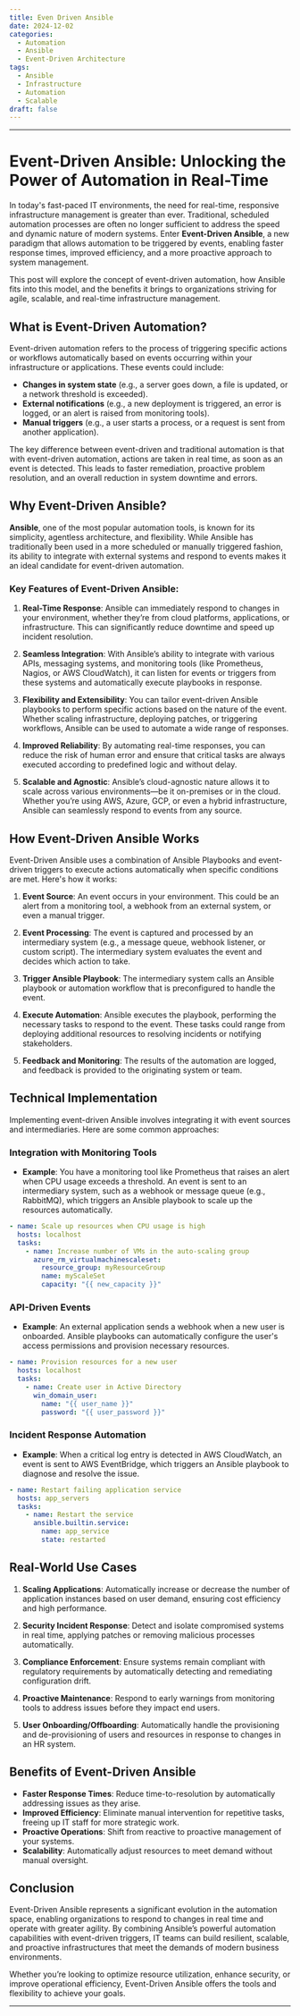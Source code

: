 ```yaml
---
title: Even Driven Ansible
date: 2024-12-02
categories:
  - Automation
  - Ansible
  - Event-Driven Architecture
tags:
  - Ansible
  - Infrastructure
  - Automation
  - Scalable
draft: false
---
```


---

# Event-Driven Ansible: Unlocking the Power of Automation in Real-Time

In today's fast-paced IT environments, the need for real-time, responsive infrastructure management is greater than ever. Traditional, scheduled automation processes are often no longer sufficient to address the speed and dynamic nature of modern systems. Enter **Event-Driven Ansible**, a new paradigm that allows automation to be triggered by events, enabling faster response times, improved efficiency, and a more proactive approach to system management.

This post will explore the concept of event-driven automation, how Ansible fits into this model, and the benefits it brings to organizations striving for agile, scalable, and real-time infrastructure management.

## What is Event-Driven Automation?

Event-driven automation refers to the process of triggering specific actions or workflows automatically based on events occurring within your infrastructure or applications. These events could include:

- **Changes in system state** (e.g., a server goes down, a file is updated, or a network threshold is exceeded).
- **External notifications** (e.g., a new deployment is triggered, an error is logged, or an alert is raised from monitoring tools).
- **Manual triggers** (e.g., a user starts a process, or a request is sent from another application).

The key difference between event-driven and traditional automation is that with event-driven automation, actions are taken in real time, as soon as an event is detected. This leads to faster remediation, proactive problem resolution, and an overall reduction in system downtime and errors.

## Why Event-Driven Ansible?

**Ansible**, one of the most popular automation tools, is known for its simplicity, agentless architecture, and flexibility. While Ansible has traditionally been used in a more scheduled or manually triggered fashion, its ability to integrate with external systems and respond to events makes it an ideal candidate for event-driven automation.

### Key Features of Event-Driven Ansible:

1. **Real-Time Response**: Ansible can immediately respond to changes in your environment, whether they’re from cloud platforms, applications, or infrastructure. This can significantly reduce downtime and speed up incident resolution.

2. **Seamless Integration**: With Ansible’s ability to integrate with various APIs, messaging systems, and monitoring tools (like Prometheus, Nagios, or AWS CloudWatch), it can listen for events or triggers from these systems and automatically execute playbooks in response.

3. **Flexibility and Extensibility**: You can tailor event-driven Ansible playbooks to perform specific actions based on the nature of the event. Whether scaling infrastructure, deploying patches, or triggering workflows, Ansible can be used to automate a wide range of responses.

4. **Improved Reliability**: By automating real-time responses, you can reduce the risk of human error and ensure that critical tasks are always executed according to predefined logic and without delay.

5. **Scalable and Agnostic**: Ansible’s cloud-agnostic nature allows it to scale across various environments—be it on-premises or in the cloud. Whether you’re using AWS, Azure, GCP, or even a hybrid infrastructure, Ansible can seamlessly respond to events from any source.

## How Event-Driven Ansible Works

Event-Driven Ansible uses a combination of Ansible Playbooks and event-driven triggers to execute actions automatically when specific conditions are met. Here's how it works:

1. **Event Source**: An event occurs in your environment. This could be an alert from a monitoring tool, a webhook from an external system, or even a manual trigger.

2. **Event Processing**: The event is captured and processed by an intermediary system (e.g., a message queue, webhook listener, or custom script). The intermediary system evaluates the event and decides which action to take.

3. **Trigger Ansible Playbook**: The intermediary system calls an Ansible playbook or automation workflow that is preconfigured to handle the event.

4. **Execute Automation**: Ansible executes the playbook, performing the necessary tasks to respond to the event. These tasks could range from deploying additional resources to resolving incidents or notifying stakeholders.

5. **Feedback and Monitoring**: The results of the automation are logged, and feedback is provided to the originating system or team.

## Technical Implementation

Implementing event-driven Ansible involves integrating it with event sources and intermediaries. Here are some common approaches:

### Integration with Monitoring Tools

- **Example**: You have a monitoring tool like Prometheus that raises an alert when CPU usage exceeds a threshold. An event is sent to an intermediary system, such as a webhook or message queue (e.g., RabbitMQ), which triggers an Ansible playbook to scale up the resources automatically.

```yaml
- name: Scale up resources when CPU usage is high
  hosts: localhost
  tasks:
    - name: Increase number of VMs in the auto-scaling group
      azure_rm_virtualmachinescaleset:
        resource_group: myResourceGroup
        name: myScaleSet
        capacity: "{{ new_capacity }}"
```

### API-Driven Events

- **Example**: An external application sends a webhook when a new user is onboarded. Ansible playbooks can automatically configure the user's access permissions and provision necessary resources.

```yaml
- name: Provision resources for a new user
  hosts: localhost
  tasks:
    - name: Create user in Active Directory
      win_domain_user:
        name: "{{ user_name }}"
        password: "{{ user_password }}"
```

### Incident Response Automation

- **Example**: When a critical log entry is detected in AWS CloudWatch, an event is sent to AWS EventBridge, which triggers an Ansible playbook to diagnose and resolve the issue.

```yaml
- name: Restart failing application service
  hosts: app_servers
  tasks:
    - name: Restart the service
      ansible.builtin.service:
        name: app_service
        state: restarted
```

## Real-World Use Cases

1. **Scaling Applications**: Automatically increase or decrease the number of application instances based on user demand, ensuring cost efficiency and high performance.

2. **Security Incident Response**: Detect and isolate compromised systems in real time, applying patches or removing malicious processes automatically.

3. **Compliance Enforcement**: Ensure systems remain compliant with regulatory requirements by automatically detecting and remediating configuration drift.

4. **Proactive Maintenance**: Respond to early warnings from monitoring tools to address issues before they impact end users.

5. **User Onboarding/Offboarding**: Automatically handle the provisioning and de-provisioning of users and resources in response to changes in an HR system.

## Benefits of Event-Driven Ansible

- **Faster Response Times**: Reduce time-to-resolution by automatically addressing issues as they arise.
- **Improved Efficiency**: Eliminate manual intervention for repetitive tasks, freeing up IT staff for more strategic work.
- **Proactive Operations**: Shift from reactive to proactive management of your systems.
- **Scalability**: Automatically adjust resources to meet demand without manual oversight.

## Conclusion

Event-Driven Ansible represents a significant evolution in the automation space, enabling organizations to respond to changes in real time and operate with greater agility. By combining Ansible’s powerful automation capabilities with event-driven triggers, IT teams can build resilient, scalable, and proactive infrastructures that meet the demands of modern business environments.

Whether you’re looking to optimize resource utilization, enhance security, or improve operational efficiency, Event-Driven Ansible offers the tools and flexibility to achieve your goals.

---
